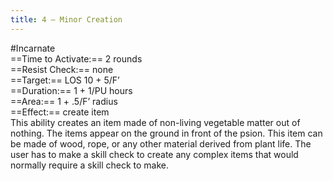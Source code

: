 ```yaml
---
title: 4 – Minor Creation
---
```

#Incarnate  
==Time to Activate:== 2 rounds  
==Resist Check:== none  
==Target:== LOS 10 + 5/F’  
==Duration:== 1 + 1/PU hours  
==Area:== 1 + .5/F’ radius  
==Effect:== create item  
This ability creates an item made of non-living vegetable matter out of nothing. The items appear on the ground in front of the psion. This item can be made of wood, rope, or any other material derived from plant life. The user has to make a skill check to create any complex items that would normally require a skill check to make.  
